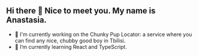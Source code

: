 ## Hi there 👋 Nice to meet you. My name is Anastasia.

- 🔭 I'm currently working on the Chunky Pup Locator: a service where you can find any nice, chubby good boy in Tbilisi.
- 🌱 I’m currently learning React and TypeScript.

